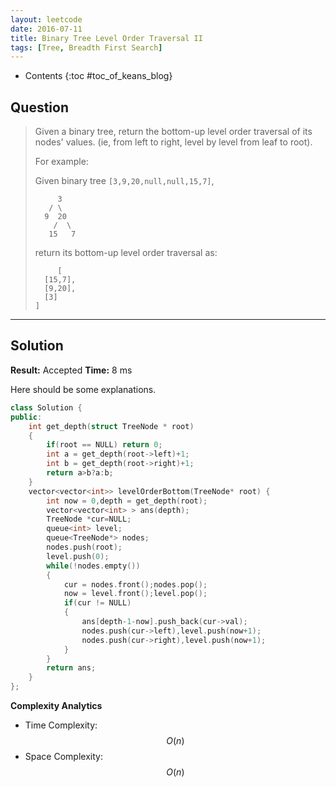 ```yaml
---
layout: leetcode
date: 2016-07-11
title: Binary Tree Level Order Traversal II
tags: [Tree, Breadth First Search]
---
```


* Contents
{:toc #toc_of_keans_blog}

## Question

> Given a binary tree, return the bottom-up level order traversal of its nodes' values. (ie, from left to right, level by level from leaf to root).
>
>For example:
>
>Given binary tree `[3,9,20,null,null,15,7]`,
>
>          3
>        / \
>       9  20
>         /  \
>        15   7     
>
>return its bottom-up level order traversal as:
>
>          [
>       [15,7],
>       [9,20],
>       [3]
>     ]
>


***

## Solution

**Result:** Accepted **Time:** 8 ms

Here should be some explanations.

```cpp
class Solution {
public:
    int get_depth(struct TreeNode * root)
    {
        if(root == NULL) return 0;
        int a = get_depth(root->left)+1;
        int b = get_depth(root->right)+1;
        return a>b?a:b;
    }
    vector<vector<int>> levelOrderBottom(TreeNode* root) {
        int now = 0,depth = get_depth(root);
        vector<vector<int> > ans(depth);
        TreeNode *cur=NULL;
        queue<int> level;
        queue<TreeNode*> nodes;
        nodes.push(root);
        level.push(0);
        while(!nodes.empty())
        {
            cur = nodes.front();nodes.pop();
            now = level.front();level.pop();
            if(cur != NULL)
            {
                ans[depth-1-now].push_back(cur->val);
                nodes.push(cur->left),level.push(now+1);
                nodes.push(cur->right),level.push(now+1);
            }
        }
        return ans;
    }
};
```

**Complexity Analytics**

- Time Complexity: $$O(n)$$
- Space Complexity: $$O(n)$$

